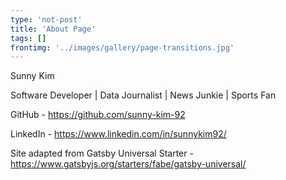```yaml
---
type: 'not-post'
title: 'About Page'
tags: []
frontimg: '../images/gallery/page-transitions.jpg'
---
```


Sunny Kim

Software Developer | Data Journalist | News Junkie | Sports Fan

GitHub - https://github.com/sunny-kim-92

LinkedIn - https://www.linkedin.com/in/sunnykim92/

Site adapted from Gatsby Universal Starter - https://www.gatsbyjs.org/starters/fabe/gatsby-universal/
